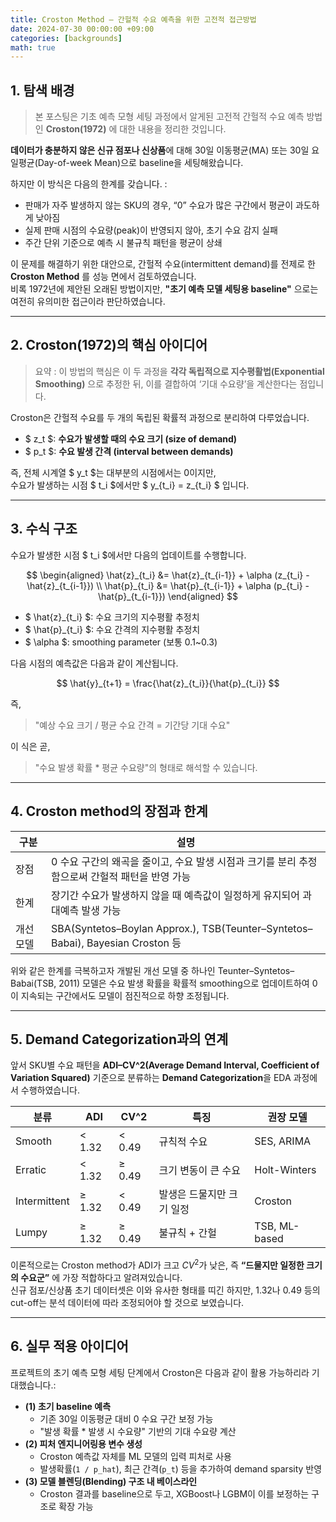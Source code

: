 ```yaml
---
title: Croston Method — 간헐적 수요 예측을 위한 고전적 접근방법
date: 2024-07-30 00:00:00 +09:00
categories: [backgrounds]
math: true
---
```


## 1. 탐색 배경

> 본 포스팅은 기초 예측 모형 세팅 과정에서 알게된 고전적 간헐적 수요 예측 방법인 **Croston(1972)** 에 대한 내용을 정리한 것입니다.

**데이터가 충분하지 않은 신규 점포나 신상품**에 대해 30일 이동평균(MA) 또는 30일 요일평균(Day-of-week Mean)으로 baseline을 세팅해왔습니다. <br>

하지만 이 방식은 다음의 한계를 갖습니다. : 

- 판매가 자주 발생하지 않는 SKU의 경우, “0” 수요가 많은 구간에서 평균이 과도하게 낮아짐
- 실제 판매 시점의 수요량(peak)이 반영되지 않아, 초기 수요 감지 실패
- 주간 단위 기준으로 예측 시 불규칙 패턴을 평균이 상쇄

이 문제를 해결하기 위한 대안으로, 간헐적 수요(intermittent demand)를 전제로 한 **Croston Method** 를 성능 면에서 검토하였습니다. <br>
비록 1972년에 제안된 오래된 방법이지만, **"초기 예측 모델 세팅용 baseline"** 으로는 여전히 유의미한 접근이라 판단하였습니다.

---

## 2. Croston(1972)의 핵심 아이디어
> 요약 : 이 방법의 핵심은 이 두 과정을 **각각 독립적으로 지수평활법(Exponential Smoothing)** 으로 추정한 뒤, 이를 결합하여 ‘기대 수요량’을 계산한다는 점입니다.


Croston은 간헐적 수요를 두 개의 독립된 확률적 과정으로 분리하여 다루었습니다.

- $ z_t $: **수요가 발생할 때의 수요 크기 (size of demand)**
- $ p_t $: **수요 발생 간격 (interval between demands)**

즉, 전체 시계열 $ y_t $는 대부분의 시점에서는 0이지만,  
수요가 발생하는 시점 $ t_i $에서만 $ y_{t_i} = z_{t_i} $ 입니다.

---

## 3. 수식 구조

수요가 발생한 시점 $ t_i $에서만 다음의 업데이트를 수행합니다.

$$
\begin{aligned}
\hat{z}_{t_i} &= \hat{z}_{t_{i-1}} + \alpha (z_{t_i} - \hat{z}_{t_{i-1}}) \\
\hat{p}_{t_i} &= \hat{p}_{t_{i-1}} + \alpha (p_{t_i} - \hat{p}_{t_{i-1}})
\end{aligned}
$$


- $ \hat{z}_{t_i} $: 수요 크기의 지수평활 추정치
- $ \hat{p}_{t_i} $: 수요 간격의 지수평활 추정치
- $ \alpha $: smoothing parameter (보통 0.1~0.3)

다음 시점의 예측값은 다음과 같이 계산됩니다.

$$
\hat{y}_{t+1} = \frac{\hat{z}_{t_i}}{\hat{p}_{t_i}}
$$



즉,
> "예상 수요 크기 / 평균 수요 간격 = 기간당 기대 수요"

이 식은 곧,
> "수요 발생 확률 * 평균 수요량"의 형태로 해석할 수 있습니다.

---

## 4. Croston method의 장점과 한계



| 구분 | 설명 |
|------|------|
| 장점 | 0 수요 구간의 왜곡을 줄이고, 수요 발생 시점과 크기를 분리 추정함으로써 간헐적 패턴을 반영 가능 |
| 한계 | 장기간 수요가 발생하지 않을 때 예측값이 일정하게 유지되어 과대예측 발생 가능 |
| 개선모델 | SBA(Syntetos–Boylan Approx.), TSB(Teunter–Syntetos–Babai), Bayesian Croston 등 |



위와 같은 한계를 극복하고자 개발된 개선 모델 중 하나인 Teunter–Syntetos–Babai(TSB, 2011) 모델은 수요 발생 확률을 확률적 smoothing으로 업데이트하여 0이 지속되는 구간에서도 모델이 점진적으로 하향 조정됩니다.

---

## 5. Demand Categorization과의 연계

앞서 SKU별 수요 패턴을 **ADI–CV^2(Average Demand Interval, Coefficient of Variation Squared)** 기준으로 분류하는 **Demand Categorization**을 EDA 과정에서 수행하였습니다.



| 분류 | ADI | CV^2   | 특징 | 권장 모델 |
|------|-----|--------|------|-----------|
| Smooth | < 1.32 | < 0.49 | 규칙적 수요 | SES, ARIMA |
| Erratic | < 1.32 | ≥ 0.49 | 크기 변동이 큰 수요 | Holt-Winters |
| Intermittent | ≥ 1.32 | < 0.49 | 발생은 드물지만 크기 일정 | Croston |
| Lumpy | ≥ 1.32 | ≥ 0.49 | 불규칙 + 간헐 | TSB, ML-based |



이론적으로는 Croston method가 ADI가 크고 $CV^2$가 낮은, 즉 **“드물지만 일정한 크기의 수요군”** 에 가장 적합하다고 알려져있습니다. <br>
신규 점포/신상품 초기 데이터셋은 이와 유사한 형태를 띠긴 하지만, 1.32나 0.49 등의 cut-off는 분석 데이터에 따라 조정되어야 할 것으로 보였습니다. <br>

---

## 6. 실무 적용 아이디어

프로젝트의 초기 예측 모형 세팅 단계에서 Croston은 다음과 같이 활용 가능하리라 기대했습니다.:

- **(1) 초기 baseline 예측**
  - 기존 30일 이동평균 대비 0 수요 구간 보정 가능
  - "발생 확률 * 발생 시 수요량" 기반의 기대 수요량 계산
- **(2) 피처 엔지니어링용 변수 생성**
  - Croston 예측값 자체를 ML 모델의 입력 피처로 사용
  - 발생확률(`1 / p_hat`), 최근 간격(`p_t`) 등을 추가하여 demand sparsity 반영
- **(3) 모델 블렌딩(Blending) 구조 내 베이스라인**
  - Croston 결과를 baseline으로 두고, XGBoost나 LGBM이 이를 보정하는 구조로 확장 가능

